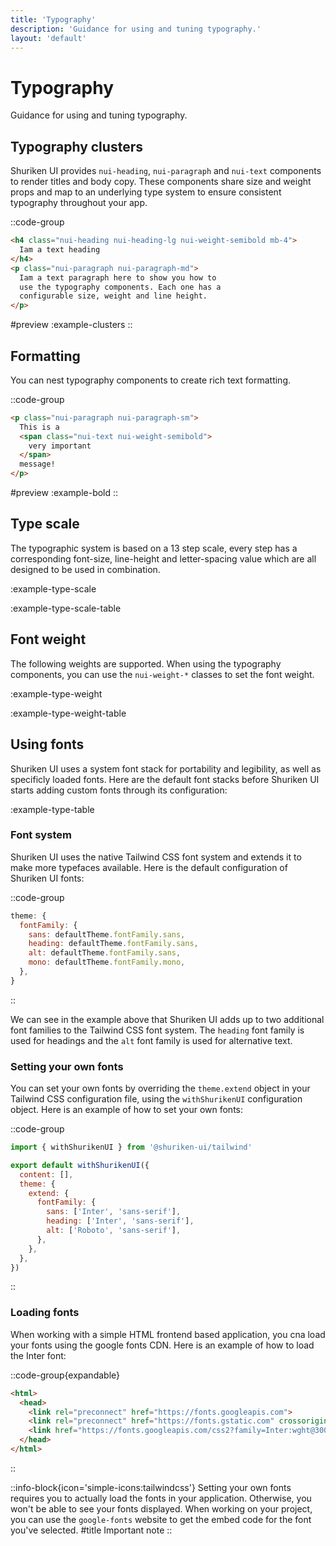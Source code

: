```yaml
---
title: 'Typography'
description: 'Guidance for using and tuning typography.'
layout: 'default'
---
```


# Typography

Guidance for using and tuning typography.

## Typography clusters

Shuriken UI provides `nui-heading`, `nui-paragraph` and `nui-text` components to render titles and body copy. These components share size and weight props and map to an underlying type system to ensure consistent typography throughout your app.

::code-group

```html [example-clusters.html]
<h4 class="nui-heading nui-heading-lg nui-weight-semibold mb-4">
  Iam a text heading
</h4>
<p class="nui-paragraph nui-paragraph-md">
  Iam a text paragraph here to show you how to
  use the typography components. Each one has a
  configurable size, weight and line height.
</p>
```

#preview
:example-clusters
::

## Formatting

You can nest typography components to create rich text formatting.

::code-group

```html [example-bold.html]
<p class="nui-paragraph nui-paragraph-sm">
  This is a
  <span class="nui-text nui-weight-semibold">
    very important
  </span>
  message!
</p>
```

#preview
:example-bold
::

## Type scale

The typographic system is based on a 13 step scale, every step has a corresponding font-size, line-height and letter-spacing value which are all designed to be used in combination.

:example-type-scale

:example-type-scale-table

## Font weight

The following weights are supported. When using the typography components, you can use the `nui-weight-*` classes to set the font weight.

:example-type-weight

:example-type-weight-table

## Using fonts

Shuriken UI uses a system font stack for portability and legibility, as well as specificly loaded fonts. Here are the default font stacks before Shuriken UI starts adding custom fonts through its configuration:

:example-type-table

### Font system

Shuriken UI uses the native Tailwind CSS font system and extends it to make more typefaces available. Here is the default configuration of Shuriken UI fonts:

::code-group

```js [tailwind.config.ts]
theme: {
  fontFamily: {
    sans: defaultTheme.fontFamily.sans,
    heading: defaultTheme.fontFamily.sans,
    alt: defaultTheme.fontFamily.sans,
    mono: defaultTheme.fontFamily.mono,
  },
}
```

::

We can see in the example above that Shuriken UI adds up to two additional font families to the Tailwind CSS font system. The `heading` font family is used for headings and the `alt` font family is used for alternative text.

### Setting your own fonts

You can set your own fonts by overriding the `theme.extend` object in your Tailwind CSS configuration file, using the `withShurikenUI` configuration object. Here is an example of how to set your own fonts:

::code-group

```js [tailwind.config.js]
import { withShurikenUI } from '@shuriken-ui/tailwind'

export default withShurikenUI({
  content: [],
  theme: {
    extend: {
      fontFamily: {
        sans: ['Inter', 'sans-serif'],
        heading: ['Inter', 'sans-serif'],
        alt: ['Roboto', 'sans-serif'],
      },
    },
  },
})
```

::

### Loading fonts

When working with a simple HTML frontend based application, you cna load your fonts using the google fonts CDN. Here is an example of how to load the Inter font:

::code-group{expandable}

```html [index.html]
<html>
  <head>
    <link rel="preconnect" href="https://fonts.googleapis.com">
    <link rel="preconnect" href="https://fonts.gstatic.com" crossorigin>
    <link href="https://fonts.googleapis.com/css2?family=Inter:wght@300;400;500;600;700;800;900&display=swap" rel="stylesheet">
  </head>
</html>
```
::

::info-block{icon='simple-icons:tailwindcss'}
Setting your own fonts requires you to actually load the fonts in your application. Otherwise, you won't be able to see your fonts displayed. When working on your project, you can use the `google-fonts` website to get the embed code for the font you've selected.
#title
Important note
::